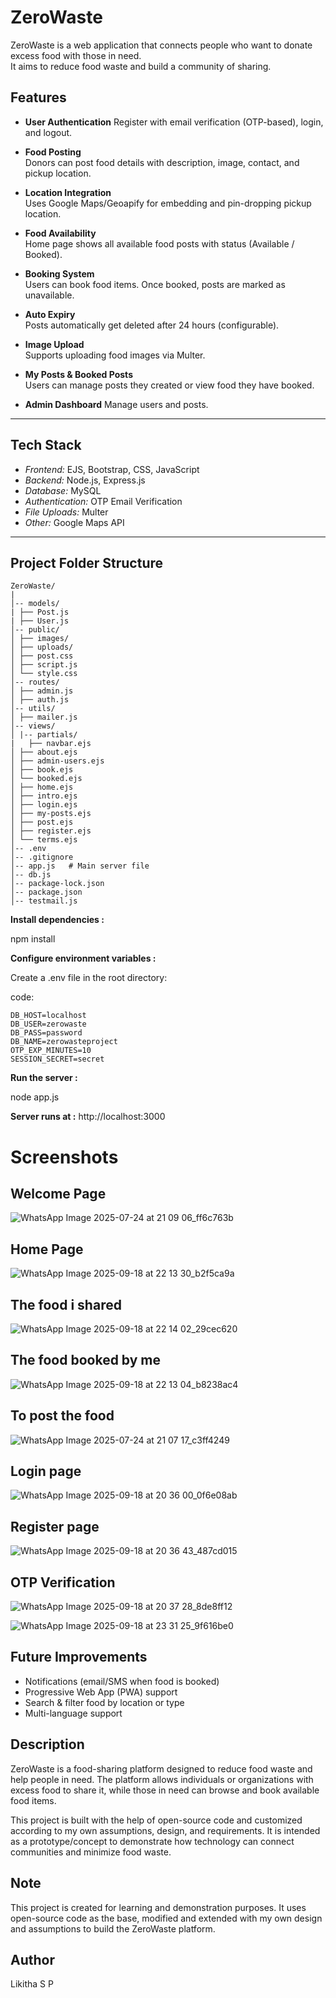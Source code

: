 #  ZeroWaste

ZeroWaste is a web application that connects people who want to donate excess food with those in need.  
It aims to reduce food waste and build a community of sharing.

##  Features

-  **User Authentication**
  Register with email verification (OTP-based), login, and logout.

-  **Food Posting**  
  Donors can post food details with description, image, contact, and pickup location.

-  **Location Integration**  
  Uses Google Maps/Geoapify for embedding and pin-dropping pickup location.

-  **Food Availability**  
  Home page shows all available food posts with status (Available / Booked).

-  **Booking System**  
  Users can book food items. Once booked, posts are marked as unavailable.

-  **Auto Expiry**  
  Posts automatically get deleted after 24 hours (configurable).

-  **Image Upload**  
  Supports uploading food images via Multer.

-  **My Posts & Booked Posts**  
  Users can manage posts they created or view food they have booked.

-  **Admin Dashboard** 
  Manage users and posts.

---

##  Tech Stack

- *Frontend:* EJS, Bootstrap, CSS, JavaScript  
- *Backend:* Node.js, Express.js  
- *Database:* MySQL  
- *Authentication:*  OTP Email Verification  
- *File Uploads:* Multer  
- *Other:*  Google Maps API

---

##  Project Folder Structure
```
ZeroWaste/
|
│-- models/ 
| ├── Post.js
| ├── User.js
│-- public/ 
│ ├── images/
│ ├── uploads/
│ ├── post.css
│ ├── script.js
│ └── style.css
│-- routes/ 
│ ├── admin.js
│ ├── auth.js
│-- utils/ 
│ ├── mailer.js
│-- views/ 
│ |-- partials/
|   ├── navbar.ejs
│ ├── about.ejs
│ ├── admin-users.ejs
│ ├── book.ejs
│ └── booked.ejs
│ ├── home.ejs
│ ├── intro.ejs
│ ├── login.ejs
│ ├── my-posts.ejs
│ ├── post.ejs
│ ├── register.ejs
│ └── terms.ejs
│-- .env 
│-- .gitignore
│-- app.js   # Main server file
│-- db.js 
│-- package-lock.json
│-- package.json
│-- testmail.js

```

**Install dependencies :**

npm install

**Configure environment variables :**


Create a .env file in the root directory:


code:
```
DB_HOST=localhost
DB_USER=zerowaste
DB_PASS=password
DB_NAME=zerowasteproject
OTP_EXP_MINUTES=10
SESSION_SECRET=secret 
```
 **Run the server :**

 
node app.js


 **Server runs at :** http://localhost:3000

# Screenshots

## Welcome Page
![WhatsApp Image 2025-07-24 at 21 09 06_ff6c763b](https://github.com/user-attachments/assets/a5352e24-b777-42a2-8fdb-b5080833adeb)

## Home Page
![WhatsApp Image 2025-09-18 at 22 13 30_b2f5ca9a](https://github.com/user-attachments/assets/b1873cbf-69e6-418e-aedf-c137dcae353b)


## The food i shared
![WhatsApp Image 2025-09-18 at 22 14 02_29cec620](https://github.com/user-attachments/assets/09889629-9c16-40cf-9942-ca2f85b61b7a)


## The food booked by me
![WhatsApp Image 2025-09-18 at 22 13 04_b8238ac4](https://github.com/user-attachments/assets/db1bc9ee-c1c3-4cc0-8e30-7a6f43fb27de)

## To post the food
![WhatsApp Image 2025-07-24 at 21 07 17_c3ff4249](https://github.com/user-attachments/assets/f9b1f744-84f1-43ed-ae5b-f8016c170a29)


## Login page
![WhatsApp Image 2025-09-18 at 20 36 00_0f6e08ab](https://github.com/user-attachments/assets/1c6f38e4-6319-4ad6-b6c6-ac143aa80048)


## Register page
![WhatsApp Image 2025-09-18 at 20 36 43_487cd015](https://github.com/user-attachments/assets/f70b478f-a25c-4f3d-850d-0fe6043a2df2)


## OTP Verification
![WhatsApp Image 2025-09-18 at 20 37 28_8de8ff12](https://github.com/user-attachments/assets/c5cf79fe-bdff-47ec-8fa8-4e761eb5cb48)

![WhatsApp Image 2025-09-18 at 23 31 25_9f616be0](https://github.com/user-attachments/assets/a7da854c-0b30-4145-b3c0-17400c530d7d)



## Future Improvements

- Notifications (email/SMS when food is booked)
- Progressive Web App (PWA) support
- Search & filter food by location or type
- Multi-language support

 ## Description 
 ZeroWaste is a food-sharing platform designed to reduce food waste and help people in need. The platform allows individuals or organizations with excess food to share it, while those in need can browse and book available food items.
 

This project is built with the help of open-source code and customized according to my own assumptions, design, and requirements. It is intended as a prototype/concept to demonstrate how technology can connect communities and minimize food waste.

## Note 
This project is created for learning and demonstration purposes. It uses open-source code as the base, modified and extended with my own design and assumptions to build the ZeroWaste platform.


## Author
Likitha S P
